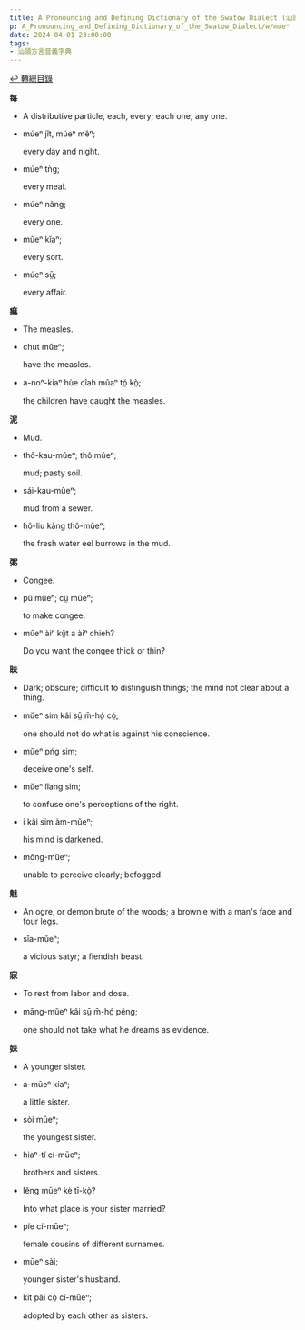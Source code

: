 ```yaml
---
title: A Pronouncing and Defining Dictionary of the Swatow Dialect (汕頭方言音義字典) / mueⁿ
p: A_Pronouncing_and_Defining_Dictionary_of_the_Swatow_Dialect/w/mueⁿ
date: 2024-04-01 23:00:00
tags: 
- 汕頭方言音義字典
---
```


[↩️ 轉總目錄](/A_Pronouncing_and_Defining_Dictionary_of_the_Swatow_Dialect)


**每**
- A distributive particle, each, every; each one; any one.

- múeⁿ jît, múeⁿ mêⁿ;

  every day and night.

- múeⁿ tǹg;

  every meal.

- múeⁿ nâng;

  every one.

- mûeⁿ kĭaⁿ;

  every sort.

- múeⁿ sṳ̄;

  every affair.

**痲**
- The measles.

- chut mûeⁿ;

  have the measles.

- a-noⁿ-kíaⁿ hùe cîah mûaⁿ tó̤ kò̤;

  the children have caught the measles.

**泥**
- Mud.

- thô-kau-mûeⁿ; thô mûeⁿ;

  mud; pasty soil.

- sái-kau-mûeⁿ;

  mud from a sewer.

- hô-liu kàng thô-mûeⁿ;

  the fresh water eel burrows in the mud.

**粥**
- Congee.

- pû mûeⁿ; cṳ́ mûeⁿ;

  to make congee.

- mûeⁿ àiⁿ kṳ̂t a àiⁿ chieh?

  Do you want the congee thick or thin?

**昧**
- Dark; obscure; difficult to distinguish things; the mind not clear about a thing.

- mŭeⁿ sim kâi sṳ̄ m̄-hó̤ cò̤;

  one should not do what is against his conscience.

- mŭeⁿ pńg sim;

  deceive one's self.

- mŭeⁿ lîang sim;

  to confuse one's perceptions of the right.

- i kâi sim àm-mŭeⁿ;

  his mind is darkened.

- mông-mŭeⁿ;

  unable to perceive clearly; befogged.

**魅**
- An ogre, or demon brute of the woods; a brownie with a man's face and four legs.

- sîa-mŭeⁿ;

  a vicious satyr; a fiendish beast.

**寐**
- To rest from labor and dose.

- māng-mŭeⁿ kâi sṳ̄ m̄-hó̤  pêng;

  one should not take what he dreams as evidence.

**妹**
- A younger sister.

- a-mūeⁿ kíaⁿ;

  a little sister.

- sòi mūeⁿ;

  the youngest sister.

- hiaⁿ-tĭ cí-mūeⁿ;

  brothers and sisters.

- lĕng mūeⁿ kè tī-kò̤?

  Into what place is your sister married?

- píe cí-mūeⁿ;

  female cousins of different surnames.

- mūeⁿ sài;

  younger sister's husband.

- kit pài cò̤ cí-mūeⁿ;

  adopted by each other as sisters.